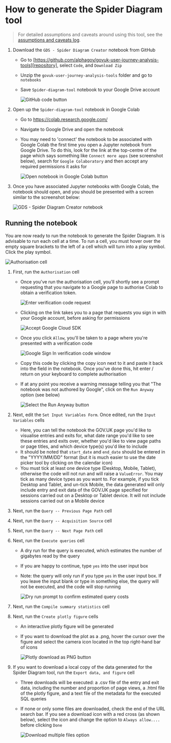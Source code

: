 # How to generate the Spider Diagram tool

> For detailed assumptions and caveats around using this tool, see the [assumptions and caveats log][assumptions].

1. Download the `GDS - Spider Diagram Creator` notebook from GitHub
   - Go to [https://github.com/alphagov/govuk-user-journey-analysis-tools][repository], select `Code`, and `Download Zip`
   - Unzip the `govuk-user-journey-analysis-tools` folder and go to `notebooks`
   - Save `Spider-diagram-tool` notebook to your Google Drive account

     ![GitHub code button](images/github-code-button.png)

2. Open up the `Spider-diagram-tool` notebook in Google Colab
   - Go to <https://colab.research.google.com/>
   - Navigate to Google Drive and open the notebook
   - You may need to 'connect' the notebook to be associated with Google Colab the first time you open a Jupyter
     notebook from Google Drive. To do this, look for the link at the top-centre of the page which says something
     like `Connect more apps` (see screenshot below), search for `Google Colaboratory` and then accept any required
     permissions it asks for

     ![Open notebook in Google Colab button](images/open-google-colab.png)

3. Once you have associated Jupyter notebooks with Google Colab, the notebook should open, and you should be presented
   with a screen similar to the screenshot below:

   ![GDS - Spider Diagram Creator notebook](images/google-colab-notebook.png)

## Running the notebook

You are now ready to run the notebook to generate the Spider Diagram. It is advisable to run each cell at a time. To
run a cell, you must hover over the empty square brackets to the left of a cell which will turn into a play symbol.
Click the play symbol.

![Authorisation cell](images/authorisation-cell.png)

1. First, run the `Authorisation` cell
   - Once you've run the authorisation cell, you'll shortly see a prompt requesting that you navigate to a Google page
     to authorise Colab to obtain a verification token.

     ![Enter verification code request](images/enter-verification-code.png)

   - Clicking on the link takes you to a page that requests you sign in with your Google account, before asking for
     permissions

     ![Accept Google Cloud SDK](images/accept-google-cloud-sdk.png)

   - Once you click `Allow`, you'll be taken to a page where you're presented with a verification code

     ![Google Sign In verification code window](images/google-sign-in-code.png)

   - Copy this code by clicking the copy icon next to it and paste it back into the field in the notebook. Once you've
     done this, hit enter / return on your keyboard to complete authorisation
   - If at any point you receive a warning message telling you that "The notebook was not authored by Google", click on
     the `Run Anyway` option (see below)

     ![Select the `Run Anyway` button](images/run-anyway.png)

2. Next, edit the `Set Input Variables Form`. Once edited, run the `Input Variables` cells
   - Here, you can tell the notebook the GOV.UK page you'd like to visualise entries and exits for, what date range
     you'd like to see these entries and exits over, whether you'd like to view page paths or page titles, and which
     device type(s) you'd like to include
   - It should be noted that `start_date` and `end_date` should be entered in the "YYYY/MM/DD" format (but it is much
     easier to use the date picker tool by clicking on the calendar icon)
   - You must tick at least one device type (Desktop, Mobile, Tablet), otherwise the code will not run and will raise a
     `ValueError`. You may tick as many device types as you want to. For example, if you tick Desktop and Tablet, and
     un-tick Mobile, the data generated will only include entry and exit data of the GOV.UK page specified for sessions
     carried out on a Desktop or Tablet device. It will not include sessions carried out on a Mobile device

3. Next, run the `Query -- Previous Page Path` cell

4. Next, run the `Query -- Acquisition Source` cell

5. Next, run the `Query -- Next Page Path` cell

6. Next, run the `Execute queries` cell
   - A dry run for the query is executed, which estimates the number of gigabytes read by the query
   - If you are happy to continue, type `yes` into the user input box
   - Note: the query will only run if you type `yes` in the user input box. If you leave the input blank or type in
     something else, the query will not be executed, and the code will stop running

     ![Dry run prompt to confirm estimated query costs](images/dry-run-prompt.png)

7. Next, run the `Compile summary statistics` cell

8. Next, run the `Create plotly figure` cells
   - An interactive plotly figure will be generated
   - If you want to download the plot as a .png, hover the cursor over the figure and select the camera icon located
     in the top right-hand bar of icons

     ![Plotly download as PNG button](images/download-as-png.png)

9. If you want to download a local copy of the data generated for the Spider Diagram tool, run the `Export data, and
   figure` cell
   - Three downloads will be executed: a .csv file of the entry and exit data, including the number and proportion of
     page views, a .html file of the plotly figure, and a text file of the metadata for the executed SQL queries
   - If none or only some files are downloaded, check the end of the URL search bar. If you see a download icon with a
     red cross (as shown below), select the icon and change the option to `Always allow....` before clicking `Done`

     ![Download multiple files option](images/download-multiple-files.png)

[assumptions]: ../aqa/assumptions-caveats-spider-diagram-tool.md
[repository]: https://github.com/alphagov/govuk-user-journey-analysis-tools
